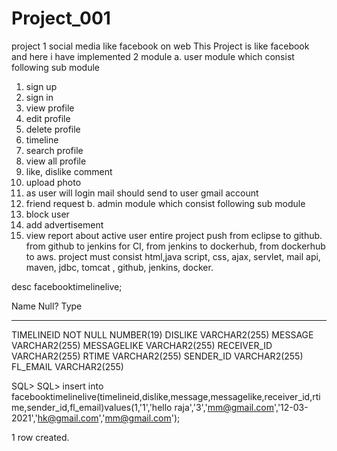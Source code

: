 # Project_001
project 1 social media like facebook on web
This Project is like facebook and here i have implemented 2 module 
a. user module which consist following sub module
 1. sign up 
 2. sign in 
 3. view profile 
 4. edit profile 
 5. delete profile 
 6. timeline 
 7. search profile 
 8. view all profile 
 9. like, dislike comment 
 10. upload photo 
 11. as user will login  mail should send to user gmail account 
 12. friend request 
 b. admin module which consist following sub module 
 1. block user 
 2. add advertisement 
 3. view report about active user entire project push from eclipse to github.
  from github to jenkins for CI, from jenkins to dockerhub,
   from dockerhub to aws. project must consist html,java script, css, ajax, servlet, mail api, maven, jdbc, tomcat , github, jenkins, docker.
 
 desc facebooktimelinelive;
  
 Name                                      Null?    Type
 
 ----------------------------------------- -------- ----------------------------
 TIMELINEID                                NOT NULL NUMBER(19)
 DISLIKE                                            VARCHAR2(255)
 MESSAGE                                            VARCHAR2(255)
 MESSAGELIKE                                        VARCHAR2(255)
 RECEIVER_ID                                        VARCHAR2(255)
 RTIME                                              VARCHAR2(255)
 SENDER_ID                                          VARCHAR2(255)
 FL_EMAIL                                           VARCHAR2(255)

SQL>
SQL> insert into facebooktimelinelive(timelineid,dislike,message,messagelike,receiver_id,rtime,sender_id,fl_email)values(1,'1','hello raja','3','mm@gmail.com','12-03-2021','hk@gmail.com','mm@gmail.com');

1 row created.
 
